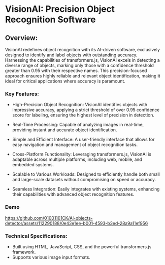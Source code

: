 # VisionAI: Precision Object Recognition Software

## Overview:

VisionAI redefines object recognition with its AI-driven software, exclusively designed to identify and label objects with outstanding accuracy. Harnessing the capabilities of transformers.js, VisionAI excels in detecting a diverse range of objects, marking only those with a confidence threshold greater than 0.95 with their respective names. This precision-focused approach ensures highly reliable and relevant object identification, making it ideal for critical applications where accuracy is paramount.

### Key Features:

- High-Precision Object Recognition: VisionAI identifies objects with impressive accuracy, applying a strict threshold of over 0.95 confidence score for labeling, ensuring the highest level of precision in detection.

- Real-Time Processing: Capable of analyzing images in real-time, providing instant and accurate object identification.

- Simple and Efficient Interface: A user-friendly interface that allows for easy navigation and management of object recognition tasks.

- Cross-Platform Functionality: Leveraging transformers.js, VisionAI is adaptable across multiple platforms, including web, mobile, and embedded systems.

- Scalable to Various Workloads: Designed to efficiently handle both small and large-scale datasets without compromising on speed or accuracy.

- Seamless Integration: Easily integrates with existing systems, enhancing their capabilities with advanced object recognition features.

### Demo


https://github.com/01001101CK/AI-objects-detector/assets/112290188/0e43e1ee-b001-4593-b3ed-28a9a11ef956



### Technical Specifications:

- Built using HTML, JavaScript, CSS, and the powerful transformers.js framework.
- Supports various image input formats.


